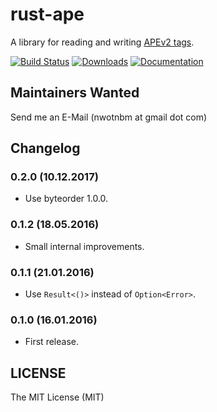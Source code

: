 # rust-ape

A library for reading and writing [APEv2 tags][1].

[![Build Status](https://img.shields.io/travis/Kilte/rust-ape.svg?style=flat-square)](https://travis-ci.org/Kilte/rust-ape)
[![Downloads](https://img.shields.io/crates/d/ape.svg?style=flat-square)](https://crates.io/crates/ape/)
[![Documentation](https://img.shields.io/badge/docs-0.1.2-yellowgreen.svg?style=flat-square)](https://docs.rs/ape)


## Maintainers Wanted

Send me an E-Mail (nwotnbm at gmail dot com)

## Changelog

### 0.2.0 (10.12.2017)

- Use byteorder 1.0.0.

### 0.1.2 (18.05.2016)

- Small internal improvements.

### 0.1.1 (21.01.2016)

- Use `Result<()>` instead of `Option<Error>`.

### 0.1.0 (16.01.2016)

- First release.

## LICENSE

The MIT License (MIT)

[1]: http://wiki.hydrogenaud.io/index.php?title=APEv2_specification
